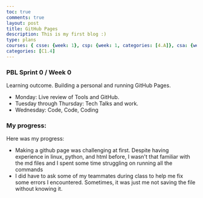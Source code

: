 ```yaml
---
toc: true
comments: true
layout: post
title: GitHub Pages
description: This is my first blog :)
type: plans
courses: { csse: {week: 1}, csp: {week: 1, categories: [4.A]}, csa: {week: 0} }
categories: [C1.4]
---
```


### PBL Sprint 0 / Week 0
Learning outcome. Building a personal and running GitHub Pages.
- Monday: Live review of Tools and GitHub.
- Tuesday through Thursday: Tech Talks and work.
- Wednesday: Code, Code, Coding

### My progress:
Here was my progress:
- Making a github page was challenging at first. Despite having experience in linux, python, and html before, I wasn't that familiar with the md files and I spent some time struggling on running all the commands
- I did have to ask some of my teammates during class to help me fix some errors I encountered. Sometimes, it was just me not saving the file without knowing it.